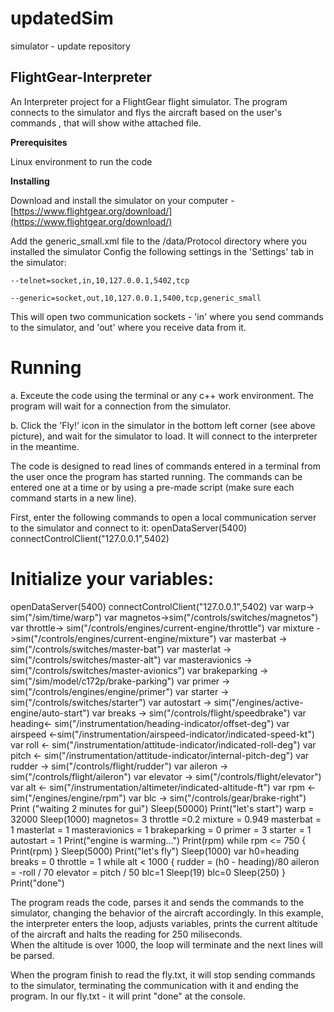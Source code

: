 # updatedSim
simulator - update repository
 ## FlightGear-Interpreter

An Interpreter project for a FlightGear flight simulator. The program connects to the simulator and flys the aircraft based on the user's commands , that will show withe attached file.

**Prerequisites**

Linux environment to run the code

**Installing**

Download and install the simulator on your computer -[https://www.flightgear.org/download/](https://www.flightgear.org/download/) 

Add the generic_small.xml file to the /data/Protocol directory where you installed the simulator
Config the following settings in the 'Settings' tab in the simulator:

`--telnet=socket,in,10,127.0.0.1,5402,tcp` 

`--generic=socket,out,10,127.0.0.1,5400,tcp,generic_small` 

This will open two communication sockets - 'in' where you send commands to the simulator, and 'out' where you receive data from it. </p>

# Running

a. Exceute the code using the terminal or any c++ work environment. The program will wait for a connection from the simulator.

b. Click the 'Fly!' icon in the simulator in the bottom left corner (see above picture), and wait for the simulator to load. It will connect to the interpreter in the meantime.<br>

The code is designed to read lines of commands entered in a terminal from the user once the program has started running. The commands can be entered one at a time or by using a pre-made script (make sure each command starts in a new line).

First, enter the following commands to open a local communication server to the simulator and connect to it:
openDataServer(5400)
connectControlClient("127.0.0.1",5402)

# Initialize your variables:
openDataServer(5400)
connectControlClient("127.0.0.1",5402)
var warp-> sim("/sim/time/warp")
var magnetos->sim("/controls/switches/magnetos")
var throttle-> sim("/controls/engines/current-engine/throttle")
var mixture ->sim("/controls/engines/current-engine/mixture")
var masterbat -> sim("/controls/switches/master-bat")
var masterlat -> sim("/controls/switches/master-alt")
var masteravionics -> sim("/controls/switches/master-avionics")
var brakeparking -> sim("/sim/model/c172p/brake-parking")
var primer -> sim("/controls/engines/engine/primer")
var starter -> sim("/controls/switches/starter")
var autostart -> sim("/engines/active-engine/auto-start")
var breaks -> sim("/controls/flight/speedbrake")
var heading<- sim("/instrumentation/heading-indicator/offset-deg")
var airspeed <-sim("/instrumentation/airspeed-indicator/indicated-speed-kt")
var roll <- sim("/instrumentation/attitude-indicator/indicated-roll-deg")
var pitch <- sim("/instrumentation/attitude-indicator/internal-pitch-deg")
var rudder -> sim("/controls/flight/rudder")
var aileron -> sim("/controls/flight/aileron")
var elevator -> sim("/controls/flight/elevator")
var alt <- sim("/instrumentation/altimeter/indicated-altitude-ft")
var rpm <- sim("/engines/engine/rpm")
var blc -> sim("/controls/gear/brake-right")
Print  ("waiting 2 minutes for gui")
Sleep(50000)
Print("let's start")
warp = 32000
Sleep(1000)
magnetos= 3
throttle =0.2
mixture = 0.949
masterbat = 1
masterlat = 1
masteravionics = 1
brakeparking = 0
primer = 3
starter = 1
autostart = 1
Print("engine is warming...")
Print(rpm)
while rpm <= 750 {
  Print(rpm)
}
Sleep(5000)
Print("let's fly")
Sleep(1000)
var h0=heading
breaks = 0
throttle = 1
while alt < 1000 {
       rudder = (h0 - heading)/80
  aileron = -roll / 70
     elevator = pitch / 50
  blc=1
  Sleep(19)
  blc=0
  Sleep(250)
}
Print("done")


The program reads the code, parses it and sends the commands to the simulator, changing the behavior of the aircraft accordingly. In this example, the interpreter enters the loop, adjusts variables, prints the current altitude of the aircraft and halts the reading for 250 miliseconds. <br>When the altitude is over 1000, the loop will terminate and the next lines will be parsed.

When the program finish to read the fly.txt, it will stop sending commands to the simulator, terminating the communication with it and ending the program.
In our fly.txt - it will print "done" at the console.
